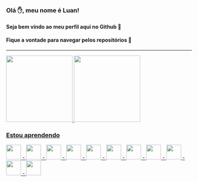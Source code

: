### Olá ✋, meu nome é Luan!
#### Seja bem vindo ao meu perfil aqui no Github 👊
#### Fique a vontade para navegar pelos repositórios 🤝

<hr/>

<div>
  <a href="https://github.com/luangust4vo">
  <img height="180em" src="https://github-readme-stats.vercel.app/api/top-langs/?username=luangust4vo&layout=compact&langs_count=7&theme=dracula"/>
  <img height="180em" src="https://github-readme-stats.vercel.app/api?username=luangust4vo&show_icons=true&theme=dracula&include_all_commits=true&count_private=true"/>
</div>


### Estou aprendendo
<div>
  <img src="https://cdn.jsdelivr.net/gh/devicons/devicon/icons/javascript/javascript-original.svg" width="40" heigth="40"/> -
  <img src="https://cdn.jsdelivr.net/gh/devicons/devicon/icons/php/php-original.svg" width="40" heigth="40"/> -
  <img src="https://cdn.jsdelivr.net/gh/devicons/devicon/icons/c/c-original.svg" width="40" heigth="40"/> -
  <img src="https://cdn.jsdelivr.net/gh/devicons/devicon/icons/java-original/java-original.svg" width="40" heigth="40"/> -
  <img src="https://cdn.jsdelivr.net/gh/devicons/devicon/icons/flutter/flutter-original.svg" width="40" heigth="40"/> -
  <img src="https://cdn.jsdelivr.net/gh/devicons/devicon/icons/dart-original/dart-original.svg" width="40" heigth="40"/> -
  <img src="https://cdn.jsdelivr.net/gh/devicons/devicon/icons/html5/html5-original.svg" width="40" heigth="40"/> -
  <img src="https://cdn.jsdelivr.net/gh/devicons/devicon/icons/css3/css3-original.svg" width="40" heigth="40"/> -
  <img src="https://cdn.jsdelivr.net/gh/devicons/devicon/icons/cplusplus/cplusplus-original.svg" width="40" heigth="40"/> -
  <img src="https://cdn.jsdelivr.net/gh/devicons/devicon/icons/mongodb/mongodb-original-wordmark.svg" width="40" heigth="40"/> -
  <img src="https://cdn.jsdelivr.net/gh/devicons/devicon/icons/nodejs/nodejs-original-wordmark.svg" width="40" heigth="40"/>
          
</div>
